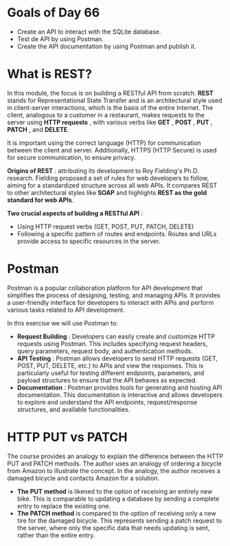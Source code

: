 # Goals of Day 66

- Create an API to interact with the SQLite database.
- Test de API by using Postman.
- Create the API documentation by using Postman and publish it.

# What is REST?

In this module, the focus is on building a RESTful API from scratch. **REST** stands for Representational State Transfer and is an architectural style used in client-server interactions, which is the basis of the entire Internet. The client, analogous to a customer in a restaurant, makes requests to the server using **HTTP requests** , with various verbs like **GET** , **POST** , **PUT** , **PATCH** , and **DELETE**.

It is important using the correct language (HTTP) for communication between the client and server. Additionally, HTTPS (HTTP Secure) is used for secure communication, to ensure privacy.

**Origins of REST** : attributing its development to Roy Fielding's Ph.D. research. Fielding proposed a set of rules for web developers to follow, aiming for a standardized structure across all web APIs. It compares REST to other architectural styles like **SOAP** and highlights **REST as the gold standard for web APIs**.

**Two crucial aspects of building a RESTful API** :

- Using HTTP request verbs (GET, POST, PUT, PATCH, DELETE)
- Following a specific pattern of routes and endpoints. Routes and URLs provide access to specific resources in the server.

# Postman

Postman is a popular collaboration platform for API development that simplifies the process of designing, testing, and managing APIs. It provides a user-friendly interface for developers to interact with APIs and perform various tasks related to API development.

In this exercise we will use Postman to:

- **Request Building** : Developers can easily create and customize HTTP requests using Postman. This includes specifying request headers, query parameters, request body, and authentication methods.
- **API Testing** : Postman allows developers to send HTTP requests (GET, POST, PUT, DELETE, etc.) to APIs and view the responses. This is particularly useful for testing different endpoints, parameters, and payload structures to ensure that the API behaves as expected.
- **Documentation** : Postman provides tools for generating and hosting API documentation. This documentation is interactive and allows developers to explore and understand the API endpoints, request/response structures, and available functionalities.

# HTTP PUT vs PATCH

The course provides an analogy to explain the difference between the HTTP PUT and PATCH methods. The author uses an analogy of ordering a bicycle from Amazon to illustrate the concept. In the analogy, the author receives a damaged bicycle and contacts Amazon for a solution.

- **The PUT method** is likened to the option of receiving an entirely new bike. This is comparable to updating a database by sending a complete entry to replace the existing one.
- **The PATCH method** is compared to the option of receiving only a new tire for the damaged bicycle. This represents sending a patch request to the server, where only the specific data that needs updating is sent, rather than the entire entry.